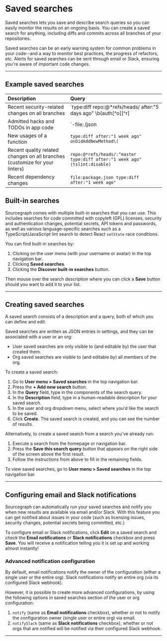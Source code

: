 # Saved searches

Saved searches lets you save and describe search queries so you can easily monitor the results on an ongoing basis. You can create a saved search for anything, including diffs and commits across all branches of your repositories.

Saved searches can be an early warning system for common problems in your code--and a way to monitor best practices, the progress of refactors, etc. Alerts for saved searches can be sent through email or Slack, ensuring you're aware of important code changes.

---

## Example saved searches

| Description                                                                 | Query                                                                                                                              |
|:----------------------------------------------------------------------------|:-----------------------------------------------------------------------------------------------------------------------------------|
| Recent security-related changes on all branches                             | `type:diff repo:@*refs/heads/ after:"5 days ago" \b(auth[^o][^r]|security\b|cve|password|secure|unsafe|perms|permissions)`  |
| Admitted hacks and TODOs in app code                                        | `-file:\.(json|md|txt)$ hack|todo|kludge|fixme`                                                                               |
| New usages of a function                                                    | `type:diff after:"1 week ago" onDidAddNewMethod\(`                                                                                 |
| Recent quality related changes on all branches (customize for your linters) | `repo:@*refs/heads/:^master type:diff after:"1 week ago" (tslint:disable)`                                                         |
| Recent dependency changes                                                   | `file:package.json type:diff after:"1 week ago"`                                                                                   |

## Built-in searches

Sourcegraph comes with multiple built-in searches that you can use. This includes searches for code committed with copyleft (GPL) licenses, security and authentication changes, potential secrets, API tokens and passwords, as well as various language-specific searches such as a TypeScript/JavaScript lint search to detect React `setState` race conditions.

You can find built-in searches by:

1. Clicking on the user menu (with your username or avatar) in the top navigation bar.
1. Clicking **Saved searches**.
1. Clicking the **Discover built-in searches** button.

Then mouse over the search description where you can click a **Save** button should you want to add it to your list.

---

## Creating saved searches

A saved search consists of a description and a query, both of which you can define and edit.

Saved searches are written as JSON entries in settings, and they can be associated with a user or an org:

- User saved searches are only visible to (and editable by) the user that created them.
- Org saved searches are visible to (and editable by) all members of the org.

To create a saved search:

1.  Go to **User menu > Saved searches** in the top navigation bar.
1.  Press the **+ Add new search** button.
1.  In the **Query** field, type in the components of the search query.
1.  In the **Description** field, type in a human-readable description for your saved search.
1.  In the user and org dropdown menu, select where you'd like the search to be saved.
1.  Click **Create**. The saved search is created, and you can see the number of results.

Alternatively, to create a saved search from a search you've already run:

1.  Execute a search from the homepage or navigation bar.
1.  Press the **Save this search query** button that appears on the right side of the screen above the first result.
1.  Follow the instructions from above to fill in the remaining fields.

To view saved searches, go to **User menu > Saved searches** in the top navigation bar.

---

## Configuring email and Slack notifications

Sourcegraph can automatically run your saved searches and notify you when new results are available via email and/or Slack. With this feature you can get notified about issues in your code (such as licensing issues, security changes, potential secrets being committed, etc.)

To configure email or Slack notifications, click **Edit** on a saved search and check the **Email notifications** or **Slack notifications** checkbox and press **Save**. You will receive a notification telling you it is set up and working almost instantly!

### Advanced notification configuration

By default, email notifications notify the owner of the configuration (either a single user or the entire org). Slack notifications notify an entire org (via its configured Slack webhook).

However, it is possible to create more advanced configurations, by using the following options in saved searches section of the user or org configuration:

1.  `notify` (same as **Email notifications** checkbox), whether or not to notify the configuration owner (single user or entire org) via email.
1.  `notifySlack` (same as **Slack notifications** checkbox), whether or not orgs that are notified will be notified via their configured Slack webhook.

---
